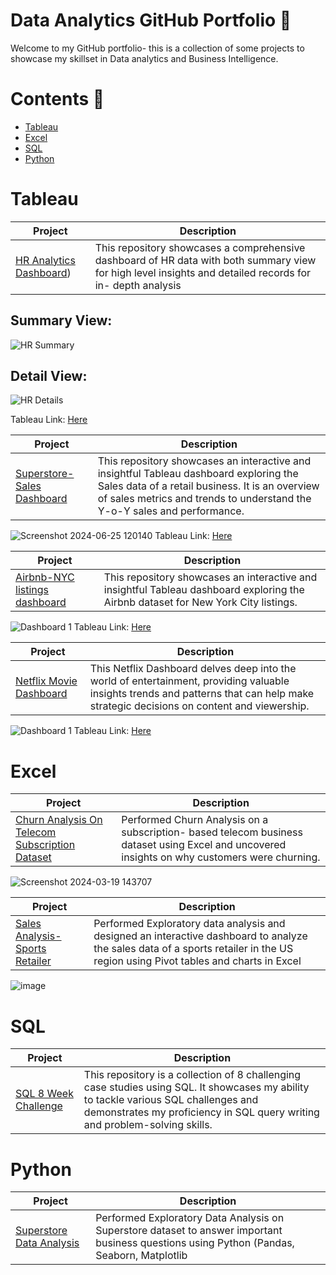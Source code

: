 # Data Analytics GitHub Portfolio :ledger:
Welcome to my GitHub portfolio- this is a collection of some projects to showcase my skillset in Data analytics and Business Intelligence.

# Contents :scroll:
- [Tableau](#tableau)
- [Excel](#excel)
- [SQL](#sql)
- [Python](#python)

# Tableau
|Project|Description|
|--- | ---|
|[HR Analytics Dashboard](https://github.com/SanchanaHR/HR-Dashboard))|This repository showcases a comprehensive dashboard of HR data with both summary view for high level insights and detailed records for in- depth analysis|
## Summary View:
![HR Summary](https://github.com/user-attachments/assets/1ddc74e5-3568-4e83-acb8-7792883413e2)

## Detail View:
![HR Details](https://github.com/user-attachments/assets/42e13279-af67-4563-a843-88ab4887cb2b)

Tableau Link: [Here](https://public.tableau.com/app/profile/sanchana.hassan.ramanatha/viz/HRAnalyticsDashboard_17202201414670/Dashboard1)

|Project|Description|
|--- | ---|
|[Superstore- Sales Dashboard](https://github.com/SanchanaHR/Superstore-Sales-Dashboard---Tableau)|This repository showcases an interactive and insightful Tableau dashboard exploring the Sales data of a retail business. It is an overview of sales metrics and trends to understand the Y-o-Y sales and performance. |

![Screenshot 2024-06-25 120140](https://github.com/SanchanaHR/Portfolio/assets/127469995/f28b8db8-fef9-474e-b6ba-e9973bd8fd04)
Tableau Link: [Here](https://public.tableau.com/app/profile/sanchana.hassan.ramanatha/viz/SalesDashboard_17192636951920/SalesDashboard#1)

|Project|Description|
|--- | ---|
|[Airbnb-NYC listings dashboard](https://github.com/SanchanaHR/Airbnb-NYC-listings-dashboard-Tableau)|This repository showcases an interactive and insightful Tableau dashboard exploring the Airbnb dataset for New York City listings.|

![Dashboard 1](https://github.com/SanchanaHR/Airbnb-NYC-listings-dashboard-Tableau/assets/127469995/9c057ef0-0ee4-456e-9c46-56dade9783df)
Tableau Link: [Here](https://public.tableau.com/app/profile/sanchana.hassan.ramanatha/viz/Airbnb_16792778132890/Dashboard1)

|Project|Description|
|--- | ---|
|[Netflix Movie Dashboard](https://github.com/SanchanaHR/Netflix-Tableau-Dashboard)|This Netflix Dashboard delves deep into the world of entertainment, providing valuable insights trends and patterns that can help make strategic decisions on content and viewership.

![Dashboard 1](https://github.com/SanchanaHR/Portfolio/assets/127469995/69461bc8-8e58-452a-ba58-d7c96e1fe38b)
Tableau Link: [Here](https://public.tableau.com/app/profile/sanchana.hassan.ramanatha/viz/NetflixDashboard_16789237503600/Dashboard1)

# Excel
|Project|Description|
|--- | ---|
|[Churn Analysis On Telecom Subscription Dataset](https://github.com/SanchanaHR/Churn-Analysis-using-Excel)|Performed Churn Analysis on a subscription- based telecom business dataset using Excel and uncovered insights on why customers were churning.|

![Screenshot 2024-03-19 143707](https://github.com/SanchanaHR/Churn-Analysis-using-Excel/assets/127469995/1770aa13-0778-4ef8-8dc2-9796fa9c390e)

|Project|Description|
|--- | ---|
|[Sales Analysis- Sports Retailer](https://github.com/SanchanaHR/SportsRetailer_Sales_Analysis)|Performed Exploratory data analysis and designed an interactive dashboard to analyze the sales data of a sports retailer in the US region using Pivot tables and charts in Excel|

![image](https://github.com/SanchanaHR/SportsRetailer_Sales_Analysis/assets/127469995/279ce384-5531-45b2-8c65-93b2fbcb7a1a)

# SQL
|Project|Description|
|--- | ---|
|[SQL 8 Week Challenge](https://github.com/SanchanaHR/SQL-8-Weeks-Challenge/tree/main)|This repository is a collection of 8 challenging case studies using SQL. It showcases my ability to tackle various SQL challenges and demonstrates my proficiency in SQL query writing and problem-solving skills.|


# Python
|Project|Description|
|--- | ---|
|[Superstore Data Analysis](https://github.com/SanchanaHR/Superstore_Data_Analysis)|Performed Exploratory Data Analysis on Superstore dataset to answer important business questions using Python (Pandas, Seaborn, Matplotlib|
